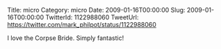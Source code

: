 Title: micro
Category: micro
Date: 2009-01-16T00:00:00
Slug: 2009-01-16T00:00:00
TwitterId: 1122988060
TweetUrl: https://twitter.com/mark_philpot/status/1122988060

I love the Corpse Bride.  Simply fantastic!